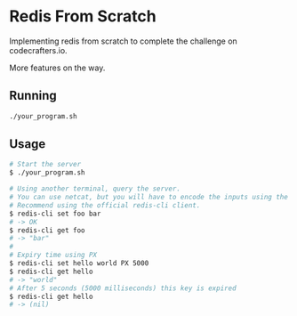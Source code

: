 <!--  [![progress-banner](https://backend.codecrafters.io/progress/redis/86e1abe1-6abc-4229-9e58-46c9b11a30dd)](https://app.codecrafters.io/users/codecrafters-bot?r=2qF) -->

# Redis From Scratch

Implementing redis from scratch to complete the challenge on codecrafters.io.

More features on the way.

## Running

```bash
./your_program.sh
```

## Usage

```bash
# Start the server
$ ./your_program.sh

# Using another terminal, query the server.
# You can use netcat, but you will have to encode the inputs using the redis protocol.
# Recommend using the official redis-cli client.
$ redis-cli set foo bar
# -> OK
$ redis-cli get foo
# -> "bar"
#
# Expiry time using PX
$ redis-cli set hello world PX 5000
$ redis-cli get hello
# -> "world"
# After 5 seconds (5000 milliseconds) this key is expired
$ redis-cli get hello
# -> (nil)
```
